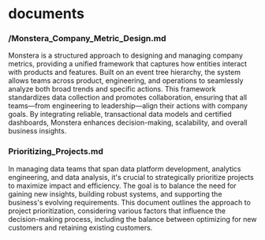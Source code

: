 # documents

### /Monstera_Company_Metric_Design.md

Monstera is a structured approach to designing and managing company metrics, providing a unified framework that captures how entities interact with products and features. Built on an event tree hierarchy, the system allows teams across product, engineering, and operations to seamlessly analyze both broad trends and specific actions. This framework standardizes data collection and promotes collaboration, ensuring that all teams—from engineering to leadership—align their actions with company goals. By integrating reliable, transactional data models and certified dashboards, Monstera enhances decision-making, scalability, and overall business insights.

### Prioritizing_Projects.md

In managing data teams that span data platform development, analytics engineering, and data analysis, it's crucial to strategically prioritize projects to maximize impact and efficiency. The goal is to balance the need for gaining new insights, building robust systems, and supporting the business's evolving requirements. This document outlines the approach to project prioritization, considering various factors that influence the decision-making process, including the balance between optimizing for new customers and retaining existing customers.
